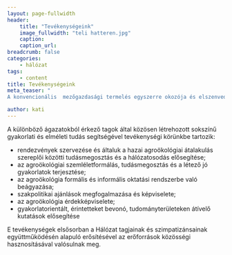```yaml
---
layout: page-fullwidth
header: 
    title: "Tevékenységeink"
    image_fullwidth: "teli hatteren.jpg"
    caption:
    caption_url: 
breadcrumb: false
categories:
    - hálózat
tags:
    - content
title: Tevékenységeink
meta_teaser: "
A konvencionális  mezőgazdasági termelés egyszerre okozója és elszenvedője az éghajlat-változásnak, a talajok eróziójának és a környezetszennyezésnek, pedig a világ - egyre növekvő - lakosságának élelmezése a mezőgazdálkodáson múlik.  Így az egész élelmiszer-rendszerre kiterjedő szemléletváltásra van  szükség, ha a társadalmi igazságosságot szem előtt tartva szeretnénk megóvni a természeti erőforrásokat és alkalmazkodni az éghajlatváltozás során felmerülő kihívásokhoz. Az ENSZ Élelmezésügyi és Mezőgazdasági Világszervezete (FAO) az agroökológiát az éhezés, a szegénység és a klímaváltozás elleni munka egyik kulcsfontosságú eszközeként azonosította. Az agroökológia lehetővé teszi a  hosszú távon is  fenntartható, - a környezet és ember számára egyaránt egészséges - élelmiszer-rendszerek kialakítását."

author: kati
---
```


A különböző ágazatokból érkező tagok által közösen létrehozott sokszínű gyakorlati és elméleti tudás segítségével tevékenységi körünkbe tartozik:

  * rendezvények szervezése és általuk a hazai agroökológiai átalakulás szereplői közötti tudásmegosztás és a hálózatosodás elősegítése;
  * az agroökológiai szemléletformálás, tudásmegosztás és a létező jó gyakorlatok terjesztése;
  * az agroökológia formális és informális oktatási rendszerbe való beágyazása;
  * szakpolitikai ajánlások megfogalmazása és képviselete;
  * az agroökológia érdekképviselete;
  * gyakorlatorientált, érintetteket bevonó, tudományterületeken átívelő kutatások elősegítése

E tevékenységek elsősorban a Hálózat tagjainak és szimpatizánsainak együttműködésén alapuló erősítésével az erőforrások közösségi hasznosításával valósulnak meg.
